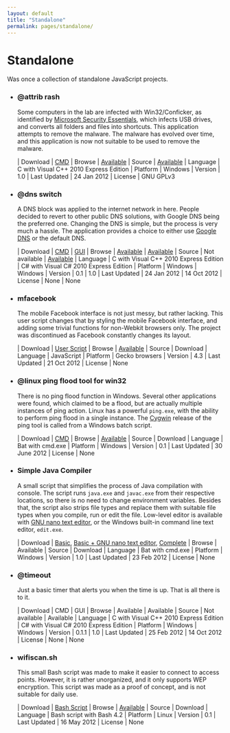 ```yaml
---
layout: default
title: "Standalone"
permalink: pages/standalone/
---
```


Standalone
===

Was once a collection of standalone JavaScript projects.

- ### @attrib rash
	Some computers in the lab are infected with Win32/Conficker, as identified by [Microsoft Security Essentials](http://www.microsoft.com/security/portal/threat/encyclopedia/entry.aspx?name=Win32%2fConficker), which infects USB drives, and converts all folders and files into shortcuts. This application attempts to remove the malware. The malware has evolved over time, and this application is now not suitable to be used to remove the malware.
	
	| Download | [CMD](http://adf.ly/8580409/https://drive.google.com/uc?id=0B5pMzfAiZLn4X213ajFYUTR4RTQ&export=download)
	| Browse | [Available](http://adf.ly/8580409/https://drive.google.com/folderview?id=0B5pMzfAiZLn4S09QZE1pRjJJMzQ&usp=sharing)
	| Source | [Available](http://adf.ly/8580409/https://drive.google.com/uc?id=0B5pMzfAiZLn4a2VCSnVNSjF3Sm8&export=download)
	| Language | C with Visual C++ 2010 Express Edition
	| Platform | Windows
	| Version | 1.0
	| Last Updated | 24 Jan 2012
	| License | GNU GPLv3

- ### @dns switch
	A DNS block was applied to the internet network in here. People decided to revert to other public DNS solutions, with Google DNS being the preferred one. Changing the DNS is simple, but the process is very much a hassle. The application provides a choice to either use [Google DNS](https://developers.google.com/speed/public-dns/) or the default DNS.
	
	| Download | [CMD][dnsswitch-cmd-dl] | [GUI][dnsswitch-gui-dl]
	| Browse | [Available][dnsswitch-cmd-br] | [Available][dnsswitch-gui-br]
	| Source | Not available | [Available][dnsswitch-gui-sr]
	| Language | C with Visual C++ 2010 Express Edition | C# with Visual C# 2010 Express Edition
	| Platform | Windows | Windows
	| Version | 0.1 | 1.0
	| Last Updated | 24 Jan 2012 | 14 Oct 2012
	| License | None | None
	
	[dnsswitch-cmd-dl]: http://adf.ly/8580409/https://drive.google.com/uc?id=0B5pMzfAiZLn4V2oyRU5sRDNYVDg&export=download
	[dnsswitch-cmd-br]: http://adf.ly/8580409/https://drive.google.com/folderview?id=0B5pMzfAiZLn4SnI5ekNCd1pNN0U&usp=sharing
	
	[dnsswitch-gui-dl]: http://adf.ly/8580409/https://drive.google.com/uc?id=0B5pMzfAiZLn4U3VEbmVobi14OGc&export=download
	[dnsswitch-gui-br]: http://adf.ly/8580409/https://drive.google.com/folderview?id=0B5pMzfAiZLn4SnI5ekNCd1pNN0U&usp=sharing
	[dnsswitch-gui-sr]: http://adf.ly/8580409/https://drive.google.com/uc?id=0B5pMzfAiZLn4bUpJSFMtTjJFSWs&export=download

- ### mfacebook
	The mobile Facebook interface is not just messy, but rather lacking. This user script changes that by styling the mobile Facebook interface, and adding some trivial functions for non-Webkit browsers only. The project was discontinued as Facebook constantly changes its layout.
	
	| Download | [User Script](http://adf.ly/8580409/https://drive.google.com/uc?id=0B5pMzfAiZLn4d3VUbHlmLU8tMjg&export=download)
	| Browse | [Available](http://adf.ly/8580409/https://drive.google.com/folderview?id=0B5pMzfAiZLn4bDJqMjcxWjY0U28&usp=sharing)
	| Source | Download
	| Language | JavaScript
	| Platform | Gecko browsers
	| Version | 4.3
	| Last Updated | 21 Oct 2012
	| License | None

- ### @linux ping flood tool for win32
	There is no ping flood function in Windows. Several other applications were found, which claimed to be a flood, but are actually multiple instances of ping action. Linux has a powerful `ping.exe`, with the ability to perform ping flood in a single instance. The [Cygwin](http://www.cygwin.com/) release of the ping tool is called from a Windows batch script.
	
	| Download | [CMD](http://adf.ly/8580409/https://drive.google.com/uc?id=0B5pMzfAiZLn4Sk1oeGQyRVZWSkk&export=download)
	| Browse | [Available](http://adf.ly/8580409/https://drive.google.com/folderview?id=0B5pMzfAiZLn4WExYZVBiLUM3YUk&usp=sharing)
	| Source | Download
	| Language | Bat with cmd.exe
	| Platform | Windows
	| Version | 0.1
	| Last Updated | 30 June 2012
	| License | None

- ### Simple Java Compiler
	A small script that simplifies the process of Java compilation with console. The script runs `java.exe` and `javac.exe` from their respective locations, so there is no need to change environment variables. Besides that, the script also strips file types and replace them with suitable file types when you compile, run or edit the file. Low-level editor is available with [GNU nano text editor](http://www.nano-editor.org/), or the Windows built-in command line text editor, `edit.exe`.
	
	| Download | [Basic][sjc-basic], [Basic + GNU nano text editor][sjc-plus], [Complete][sjc-all]
	| Browse | Available
	| Source | Download
	| Language | Bat with cmd.exe
	| Platform | Windows
	| Version | 1.0
	| Last Updated | 23 Feb 2012
	| License | None
	
	[sjc-basic]: http://adf.ly/8580409/https://drive.google.com/uc?id=0B5pMzfAiZLn4MkxRNW5pSEdKczQ&export=download
	[sjc-plus]: http://adf.ly/8580409/https://drive.google.com/uc?id=0B5pMzfAiZLn4U2JiaDJrMlhfc2s&export=download
	[sjc-all]: http://adf.ly/8580409/https://drive.google.com/uc?id=0B5pMzfAiZLn4eVROeThTY1pTN3c&export=download

- ### @timeout
	Just a basic timer that alerts you when the time is up. That is all there is to it.
	
	| Download | CMD | GUI
	| Browse | Available | Available
	| Source | Not available | Available
	| Language | C with Visual C++ 2010 Express Edition | C# with Visual C# 2010 Express Edition
	| Platform | Windows | Windows
	| Version | 0.1.1 | 1.0
	| Last Updated | 25 Feb 2012 | 14 Oct 2012
	| License | None | None
	
	[time-cmd-dl]: http://adf.ly/8580409/https://drive.google.com/uc?id=0B5pMzfAiZLn4aE9CVWNBN0VqX0k&export=download
	[time-cmd-br]: http://adf.ly/8580409/https://drive.google.com/folderview?id=0B5pMzfAiZLn4OFBwX3BreHJGVGs&usp=sharing
	
	[time-gui-dl]: http://adf.ly/8580409/https://drive.google.com/uc?id=0B5pMzfAiZLn4cUtXd3IzNjJRM0E&export=download
	[time-gui-br]: http://adf.ly/8580409/https://drive.google.com/folderview?id=0B5pMzfAiZLn4OFBwX3BreHJGVGs&usp=sharing
	[time-gui-sr]: http://adf.ly/8580409/https://drive.google.com/uc?id=0B5pMzfAiZLn4Y0dubmRHeldzQ0E&export=download

- ### wifiscan.sh
	This small Bash script was made to make it easier to connect to access points. However, it is rather unorganized, and it only supports WEP encryption. This script was made as a proof of concept, and is not suitable for daily use.
	
	| Download | [Bash Script](http://adf.ly/8580409/https://drive.google.com/uc?id=0B5pMzfAiZLn4TExFN2s0M0g2ams&export=download)
	| Browse | [Available](http://adf.ly/8580409/https://drive.google.com/folderview?id=0B5pMzfAiZLn4WVFrR0lSdzBtMmM&usp=sharing)
	| Source | Download
	| Language | Bash script with Bash 4.2
	| Platform | Linux
	| Version | 0.1
	| Last Updated | 16 May 2012
	| License | None
